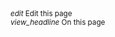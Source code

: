 <md-edit-on-github doc-base="https://github.com/swimlane/docspa/blob/master/src/docs/">
  <small>
    <i class="material-icons">edit</i>
    Edit this page
  </small>
</md-edit-on-github>

<br />

<small>
  <i class="material-icons">view_headline</i>
  On this page
</small>

<md-toc class="collapsible" min-depth="2"><md-toc>
